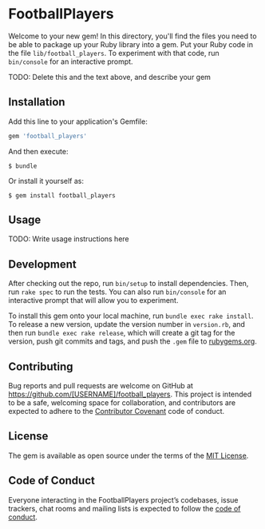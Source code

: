 # FootballPlayers

Welcome to your new gem! In this directory, you'll find the files you need to be able to package up your Ruby library into a gem. Put your Ruby code in the file `lib/football_players`. To experiment with that code, run `bin/console` for an interactive prompt.

TODO: Delete this and the text above, and describe your gem

## Installation

Add this line to your application's Gemfile:

```ruby
gem 'football_players'
```

And then execute:

    $ bundle

Or install it yourself as:

    $ gem install football_players

## Usage

TODO: Write usage instructions here

## Development

After checking out the repo, run `bin/setup` to install dependencies. Then, run `rake spec` to run the tests. You can also run `bin/console` for an interactive prompt that will allow you to experiment.

To install this gem onto your local machine, run `bundle exec rake install`. To release a new version, update the version number in `version.rb`, and then run `bundle exec rake release`, which will create a git tag for the version, push git commits and tags, and push the `.gem` file to [rubygems.org](https://rubygems.org).

## Contributing

Bug reports and pull requests are welcome on GitHub at https://github.com/[USERNAME]/football_players. This project is intended to be a safe, welcoming space for collaboration, and contributors are expected to adhere to the [Contributor Covenant](http://contributor-covenant.org) code of conduct.

## License

The gem is available as open source under the terms of the [MIT License](https://opensource.org/licenses/MIT).

## Code of Conduct

Everyone interacting in the FootballPlayers project’s codebases, issue trackers, chat rooms and mailing lists is expected to follow the [code of conduct](https://github.com/[USERNAME]/football_players/blob/master/CODE_OF_CONDUCT.md).
